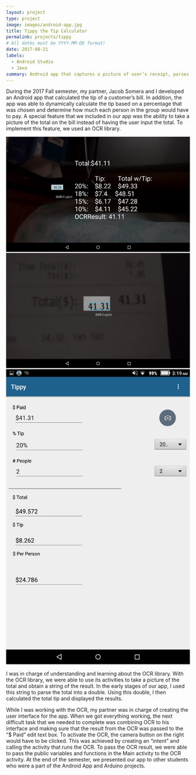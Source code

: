 ```yaml
---
layout: project
type: project
image: images/android-app.jpg
title: Tippy the Tip Calculator
permalink: projects/tippy
# All dates must be YYYY-MM-DD format!
date: 2017-08-21
labels:
  - Android Studio
  - Java
summary: Android app that captures a picture of user’s receipt, parses the total, and uses it to calculate the tip.
---
```


During the 2017 Fall semester, my partner, Jacob Somera and I developed an Android app that calculated the tip of a customer’s bill. In addition, the app was able to dynamically calculate the tip based on a percentage that was chosen and determine how much each person in the group would have to pay. A special feature that we included in our app was the ability to take a picture of the total on the bill instead of having the user input the total. To implement this feature, we used an OCR library. 

<center>
  <div class="ui medium rounded images">
    <img class="ui image" src="../images/tippy-3.jpg">
    <img class="ui image" src="../images/tippy-1.png">
  </div>
</center>

<img class="ui medium right floated rounded image" src="../images/tippy-2.png">

I was in charge of understanding and learning about the OCR library. With the OCR library, we were able to use its activities to take a picture of the total and obtain a string of the result. In the early stages of our app, I used this string to parse the total into a double. Using this double, I then calculated the total tip and displayed the results.

While I was working with the OCR, my partner was in charge of creating the user interface for the app. When we got everything working, the next difficult task that we needed to complete was combining OCR to his interface and making sure that the result from the OCR was passed to the “$ Paid” edit text box. To activate the OCR, the camera button on the right would have to be clicked. This was achieved by creating an “intent” and calling the activity that runs the OCR. To pass the OCR result, we were able to pass the public variables and functions in the Main activity to the OCR activity. At the end of the semester, we presented our app to other students who were a part of the Android App and Arduino projects.


